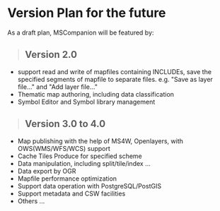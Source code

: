 # Version Plan for the future #
As a draft plan, MSCompanion will be featured by:


> ## Version 2.0 ##
  * support read and write of mapfiles containing INCLUDEs, save the specified segments of mapfile to separate files. e.g. "Save as layer file..." and "Add layer file..."
  * Thematic map authoring, including data classification
  * Symbol Editor and Symbol library management

> ## Version 3.0 to 4.0 ##
  * Map publishing with the help of MS4W, Openlayers, with OWS(WMS/WFS/WCS) support
  * Cache Tiles Produce for specified scheme
  * Data manipulation, including split/tile/index ...
  * Data export by OGR
  * Mapfile performance optimization
  * Support data operation with PostgreSQL/PostGIS
  * Support metadata and CSW facilities
  * Others ...